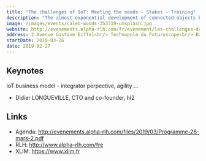 ```yaml
---
title: "The challenges of IoT: Meeting the needs - Stakes - Training"
description: "The almost exponential development of connected objects brings many challenges in terms of hardware and software technologies, business models and data usage. This day will highlight the skills around Poitiers and Nouvelle-Aquitaine for a 360 degree view of IoT in 2019. "
image: /images/events/caleb-woods-353319-unsplash.jpg
website: http://evenements.alpha-rlh.com/fr/evenement/les-challenges-de-l-iot-adequation-besoins-enjeux-formations
address: 2 Avenue Gustave Eiffel<br/> Technopole du Futuroscope<br/> Bâtiment IFMI<br/> 86360 Chasseneuil-du-Poitou<br/> France
startDate: 2019-03-26
date: 2019-02-27
---
```


## Keynotes

IoT business model - integrator perpective, agility ...

- Didier LONGUEVILLE, CTO and co-founder, hl2

## Links

- Agenda: http://evenements.alpha-rlh.com/files/2019/03/Programme-26-mars-2.pdf
- RLH: http://www.alpha-rlh.com/fre
- XLIM: https://www.xlim.fr
